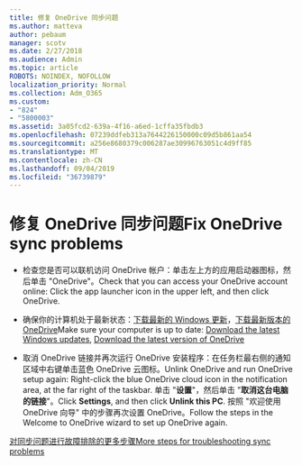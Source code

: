 ```yaml
---
title: 修复 OneDrive 同步问题
ms.author: matteva
author: pebaum
manager: scotv
ms.date: 2/27/2018
ms.audience: Admin
ms.topic: article
ROBOTS: NOINDEX, NOFOLLOW
localization_priority: Normal
ms.collection: Adm_O365
ms.custom:
- "824"
- "5800003"
ms.assetid: 3a05fcd2-639a-4f16-a6ed-1cffa35fbdb3
ms.openlocfilehash: 07239ddfeb313a7644226150000c09d5b861aa54
ms.sourcegitcommit: a256e8680379c006287ae30996763051c4d9ff85
ms.translationtype: MT
ms.contentlocale: zh-CN
ms.lasthandoff: 09/04/2019
ms.locfileid: "36739879"
---
```

# <a name="fix-onedrive-sync-problems"></a><span data-ttu-id="e17d5-102">修复 OneDrive 同步问题</span><span class="sxs-lookup"><span data-stu-id="e17d5-102">Fix OneDrive sync problems</span></span>

- <span data-ttu-id="e17d5-103">检查您是否可以联机访问 OneDrive 帐户：单击左上方的应用启动器图标，然后单击 "OneDrive"。</span><span class="sxs-lookup"><span data-stu-id="e17d5-103">Check that you can access your OneDrive account online: Click the app launcher icon in the upper left, and then click OneDrive.</span></span>
    
- <span data-ttu-id="e17d5-104">确保你的计算机处于最新状态：[下载最新的 Windows 更新](http://go.microsoft.com/fwlink/p/?LinkId=825773)，[下载最新版本的 OneDrive](https://go.microsoft.com/fwlink/p/?linkid=844652)</span><span class="sxs-lookup"><span data-stu-id="e17d5-104">Make sure your computer is up to date: [Download the latest Windows updates](http://go.microsoft.com/fwlink/p/?LinkId=825773), [Download the latest version of OneDrive](https://go.microsoft.com/fwlink/p/?linkid=844652)</span></span>
    
- <span data-ttu-id="e17d5-105">取消 OneDrive 链接并再次运行 OneDrive 安装程序：在任务栏最右侧的通知区域中右键单击蓝色 OneDrive 云图标。</span><span class="sxs-lookup"><span data-stu-id="e17d5-105">Unlink OneDrive and run OneDrive setup again: Right-click the blue OneDrive cloud icon in the notification area, at the far right of the taskbar.</span></span> <span data-ttu-id="e17d5-106">单击 "**设置**"，然后单击 "**取消这台电脑的链接**"。</span><span class="sxs-lookup"><span data-stu-id="e17d5-106">Click **Settings**, and then click **Unlink this PC**.</span></span> <span data-ttu-id="e17d5-107">按照 "欢迎使用 OneDrive 向导" 中的步骤再次设置 OneDrive。</span><span class="sxs-lookup"><span data-stu-id="e17d5-107">Follow the steps in the Welcome to OneDrive wizard to set up OneDrive again.</span></span>
    
[<span data-ttu-id="e17d5-108">对同步问题进行故障排除的更多步骤</span><span class="sxs-lookup"><span data-stu-id="e17d5-108">More steps for troubleshooting sync problems</span></span>](https://support.office.com/article/fix-onedrive-for-business-sync-problems-207e983e-146d-404c-a994-672ef29e1f90)
  

